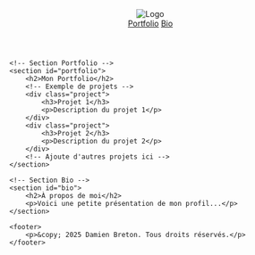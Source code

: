 <!DOCTYPE html>
<html lang="fr">
<head>
    <meta charset="UTF-8">
    <meta name="viewport" content="width=device-width, initial-scale=1.0">
    <title>Portfolio - Damien Breton</title>
    <link rel="stylesheet" href="styles.css">
</head>
<body>
    <!-- Bandeau en haut -->
    <header class="header">
        <div class="logo">
            <img src="logo.png" alt="Logo">
        </div>
        <nav class="menu">
            <a href="#portfolio">Portfolio</a>
            <a href="#bio">Bio</a>
        </nav>
    </header>

    <!-- Section Portfolio -->
    <section id="portfolio">
        <h2>Mon Portfolio</h2>
        <!-- Exemple de projets -->
        <div class="project">
            <h3>Projet 1</h3>
            <p>Description du projet 1</p>
        </div>
        <div class="project">
            <h3>Projet 2</h3>
            <p>Description du projet 2</p>
        </div>
        <!-- Ajoute d'autres projets ici -->
    </section>

    <!-- Section Bio -->
    <section id="bio">
        <h2>À propos de moi</h2>
        <p>Voici une petite présentation de mon profil...</p>
    </section>

    <footer>
        <p>&copy; 2025 Damien Breton. Tous droits réservés.</p>
    </footer>
</body>
</html>


